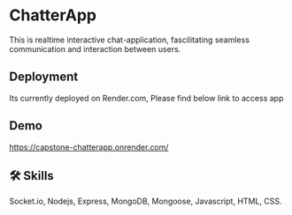 
# ChatterApp

This is realtime interactive chat-application, fascilitating seamless communication and interaction between users.



## Deployment

Its currently deployed on Render.com, Please find below link to access app



## Demo

https://capstone-chatterapp.onrender.com/


## 🛠 Skills
Socket.io, Nodejs, Express, MongoDB, Mongoose, Javascript, HTML, CSS.






